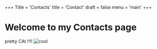 +++
Title = 'Contacts'
title = 'Contact'
draft = false
menu = 'main'
+++
# Welcome to my Contacts page
pretty CAt !!!!
![cool](/img/cool.jpg)

